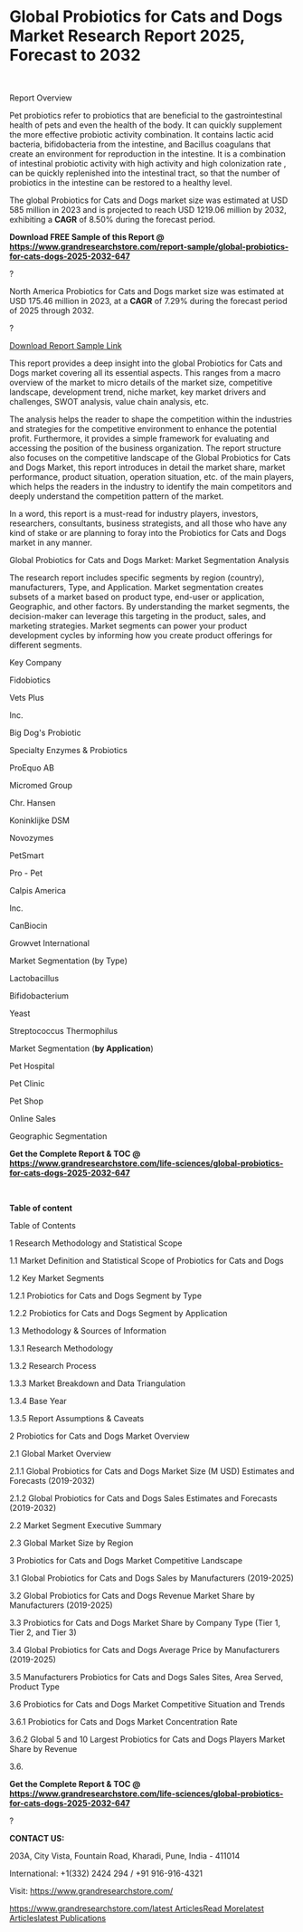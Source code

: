 <h1>Global Probiotics for Cats and Dogs Market Research Report 2025, Forecast to 2032</h1><br/><p>Report Overview</p>
 
 
 
 <p>Pet probiotics refer to probiotics that are beneficial to the gastrointestinal health of pets and even the health of the body. It can quickly supplement the more effective probiotic activity combination. It contains lactic acid bacteria, bifidobacteria from the intestine, and Bacillus coagulans that create an environment for reproduction in the intestine. It is a combination of intestinal probiotic activity with high activity and high colonization rate , can be quickly replenished into the intestinal tract, so that the number of probiotics in the intestine can be restored to a healthy level.</p>
 
 
 
 <p>The global Probiotics for Cats and Dogs market size was estimated at USD 585 million in 2023 and is projected to reach USD 1219.06 million by 2032, exhibiting a <strong>CAGR</strong> of 8.50% during the forecast period.</p>
 
 
 
 <div><b>Download FREE Sample of this Report @ <a href="https://www.grandresearchstore.com/report-sample/global-probiotics-for-cats-dogs-2025-2032-647">https://www.grandresearchstore.com/report-sample/global-probiotics-for-cats-dogs-2025-2032-647</a></b></div>
 
 
 
 <p>? </p>
 
 
 
 <p>North America Probiotics for Cats and Dogs market size was estimated at USD 175.46 million in 2023, at a <strong>CAGR</strong> of 7.29% during the forecast period of 2025 through 2032.</p>
 
 
 
 <p>? </p>
 
 
 
 <p><a href="https://www.grandresearchstore.com/mr-admin/report-sample/global-probiotics-for-cats-dogs-2025-2032-647">Download Report Sample Link</a></p>
 
 
 
 <p>This report provides a deep insight into the global Probiotics for Cats and Dogs market covering all its essential aspects. This ranges from a macro overview of the market to micro details of the market size, competitive landscape, development trend, niche market, key market drivers and challenges, SWOT analysis, value chain analysis, etc.</p>
 
 
 
 <p>The analysis helps the reader to shape the competition within the industries and strategies for the competitive environment to enhance the potential profit. Furthermore, it provides a simple framework for evaluating and accessing the position of the business organization. The report structure also focuses on the competitive landscape of the Global Probiotics for Cats and Dogs Market, this report introduces in detail the market share, market performance, product situation, operation situation, etc. of the main players, which helps the readers in the industry to identify the main competitors and deeply understand the competition pattern of the market.</p>
 
 
 
 <p>In a word, this report is a must-read for industry players, investors, researchers, consultants, business strategists, and all those who have any kind of stake or are planning to foray into the Probiotics for Cats and Dogs market in any manner.</p>
 
 
 
 <p>Global Probiotics for Cats and Dogs Market: Market Segmentation Analysis</p>
 
 
 
 <p>The research report includes specific segments by region (country), manufacturers, Type, and Application. Market segmentation creates subsets of a market based on product type, end-user or application, Geographic, and other factors. By understanding the market segments, the decision-maker can leverage this targeting in the product, sales, and marketing strategies. Market segments can power your product development cycles by informing how you create product offerings for different segments.</p>
 
 
 
 <p>Key Company</p>
 
 
 
 <p>Fidobiotics</p>
 
 
 
 <p>Vets Plus</p>
 
 
 
 <p>Inc.</p>
 
 
 
 <p>Big Dog&#39;s Probiotic</p>
 
 
 
 <p>Specialty Enzymes & Probiotics</p>
 
 
 
 <p>ProEquo AB</p>
 
 
 
 <p>Micromed Group</p>
 
 
 
 <p>Chr. Hansen</p>
 
 
 
 <p>Koninklijke DSM</p>
 
 
 
 <p>Novozymes</p>
 
 
 
 <p>PetSmart</p>
 
 
 
 <p>Pro - Pet</p>
 
 
 
 <p>Calpis America</p>
 
 
 
 <p>Inc.</p>
 
 
 
 <p>CanBiocin</p>
 
 
 
 <p>Growvet International</p>
 
 
 
 <p>Market Segmentation (by Type)</p>
 
 
 
 <p>Lactobacillus</p>
 
 
 
 <p>Bifidobacterium</p>
 
 
 
 <p>Yeast</p>
 
 
 
 <p>Streptococcus Thermophilus</p>
 
 
 
 <p>Market Segmentation (<strong>by Application</strong>)</p>
 
 
 
 <p>Pet Hospital</p>
 
 
 
 <p>Pet Clinic</p>
 
 
 
 <p>Pet Shop</p>
 
 
 
 <p>Online Sales</p>
 
 
 
 <p>Geographic Segmentation</p>
 
 
 
 <div><b>Get the Complete Report & TOC @ <a href="https://www.grandresearchstore.com/life-sciences/global-probiotics-for-cats-dogs-2025-2032-647">https://www.grandresearchstore.com/life-sciences/global-probiotics-for-cats-dogs-2025-2032-647</a></b></div>
 
 
 
 <p><br />
 
 <b>Table of content</b></p>
 
 
 
 <p>Table of Contents<br />
 
 1 Research Methodology and Statistical Scope<br />
 
 1.1 Market Definition and Statistical Scope of Probiotics for Cats and Dogs<br />
 
 1.2 Key Market Segments<br />
 
 1.2.1 Probiotics for Cats and Dogs Segment by Type<br />
 
 1.2.2 Probiotics for Cats and Dogs Segment by Application<br />
 
 1.3 Methodology & Sources of Information<br />
 
 1.3.1 Research Methodology<br />
 
 1.3.2 Research Process<br />
 
 1.3.3 Market Breakdown and Data Triangulation<br />
 
 1.3.4 Base Year<br />
 
 1.3.5 Report Assumptions & Caveats<br />
 
 2 Probiotics for Cats and Dogs Market Overview<br />
 
 2.1 Global Market Overview<br />
 
 2.1.1 Global Probiotics for Cats and Dogs Market Size (M USD) Estimates and Forecasts (2019-2032)<br />
 
 2.1.2 Global Probiotics for Cats and Dogs Sales Estimates and Forecasts (2019-2032)<br />
 
 2.2 Market Segment Executive Summary<br />
 
 2.3 Global Market Size by Region<br />
 
 3 Probiotics for Cats and Dogs Market Competitive Landscape<br />
 
 3.1 Global Probiotics for Cats and Dogs Sales by Manufacturers (2019-2025)<br />
 
 3.2 Global Probiotics for Cats and Dogs Revenue Market Share by Manufacturers (2019-2025)<br />
 
 3.3 Probiotics for Cats and Dogs Market Share by Company Type (Tier 1, Tier 2, and Tier 3)<br />
 
 3.4 Global Probiotics for Cats and Dogs Average Price by Manufacturers (2019-2025)<br />
 
 3.5 Manufacturers Probiotics for Cats and Dogs Sales Sites, Area Served, Product Type<br />
 
 3.6 Probiotics for Cats and Dogs Market Competitive Situation and Trends<br />
 
 3.6.1 Probiotics for Cats and Dogs Market Concentration Rate<br />
 
 3.6.2 Global 5 and 10 Largest Probiotics for Cats and Dogs Players Market Share by Revenue<br />
 
 3.6.</p>
 
 
 
 <div><b>Get the Complete Report & TOC @ <a href="https://www.grandresearchstore.com/life-sciences/global-probiotics-for-cats-dogs-2025-2032-647">https://www.grandresearchstore.com/life-sciences/global-probiotics-for-cats-dogs-2025-2032-647</a></b></div>
 
 
 
 <p>? </p>
 
 
 
 <p><b>CONTACT US:</b><br />
 
 203A, City Vista, Fountain Road, Kharadi, Pune, India - 411014<br />
 
 International: +1(332) 2424 294 / +91 916-916-4321<br />
 
 Visit: <a href="https://www.grandresearchstore.com/">https://www.grandresearchstore.com/</a><br />
 
 <a href="https://gyeongbokgung.com">https://www.grandresearchstore.com/</a><a href="https://hallyeomaritime.com">latest Articles</a><a href="https://jingwansa.com">Read More</a><a href="https://nguoiviet.jp/">latest Articles</a><a href="https://www.intelmarketresearch.com/">latest Publications</a></p>